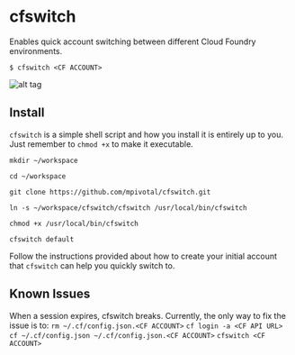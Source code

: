 # cfswitch
Enables quick account switching between different Cloud Foundry environments.

```$ cfswitch <CF ACCOUNT>```

![alt tag](https://raw.githubusercontent.com/mpivotal/cfswitch/master/using_cfswitch.gif)

## Install
```cfswitch``` is a simple shell script and how you install it is entirely up to you. Just remember to ```chmod +x``` to make it executable.

```mkdir ~/workspace```

```cd ~/workspace```

```git clone https://github.com/mpivotal/cfswitch.git```

```ln -s ~/workspace/cfswitch/cfswitch /usr/local/bin/cfswitch```

```chmod +x /usr/local/bin/cfswitch```

```cfswitch default```

Follow the instructions provided about how to create your initial account that ```cfswitch``` can help you quickly switch to.

## Known Issues
When a session expires, cfswitch breaks.
Currently, the only way to fix the issue is to:
```rm ~/.cf/config.json.<CF ACCOUNT>```
```cf login -a <CF API URL>```
```cf ~/.cf/config.json ~/.cf/config.json.<CF ACCOUNT>```
```cfswitch <CF ACCOUNT>```

